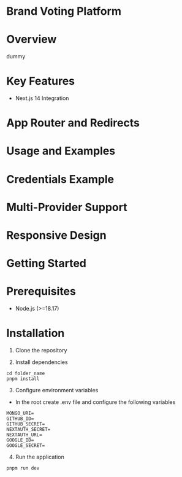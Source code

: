 # Brand Voting Platform

# Overview

dummy 

# Key Features
- Next.js 14 Integration


# App Router and Redirects

# Usage and Examples

# Credentials Example


# Multi-Provider Support

# Responsive Design

# Getting Started

# Prerequisites
- Node.js (>=18.17)

# Installation
1. Clone the repository


2. Install dependencies

```
cd folder_name
pnpm install
```

3. Configure environment variables
- In the root create .env file and configure the following variables

```
MONGO_URI=
GITHUB_ID=
GITHUB_SECRET=
NEXTAUTH_SECRET=
NEXTAUTH_URL=
GOOGLE_ID=
GOOGLE_SECRET=
```

4. Run the application

```
pnpm run dev
```
